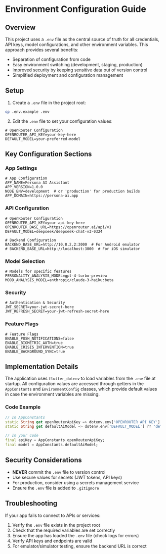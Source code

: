 # Environment Configuration Guide

## Overview

This project uses a `.env` file as the central source of truth for all credentials, API keys, model configurations, and other environment variables. This approach provides several benefits:

- Separation of configuration from code
- Easy environment switching (development, staging, production)
- Improved security by keeping sensitive data out of version control
- Simplified deployment and configuration management

## Setup

1. Create a `.env` file in the project root:
```bash
cp .env.example .env
```

2. Edit the `.env` file to set your configuration values:
```properties
# OpenRouter Configuration
OPENROUTER_API_KEY=your-key-here
DEFAULT_MODEL=your-preferred-model
```

## Key Configuration Sections

### App Settings
```properties
# App Configuration
APP_NAME=Persona AI Assistant
APP_VERSION=1.0.0
NODE_ENV=development  # or 'production' for production builds
APP_DOMAIN=https://persona-ai.app
```

### API Configuration
```properties
# OpenRouter Configuration
OPENROUTER_API_KEY=your-api-key-here
OPENROUTER_BASE_URL=https://openrouter.ai/api/v1
DEFAULT_MODEL=deepseek/deepseek-chat-v3-0324

# Backend Configuration
BACKEND_BASE_URL=http://10.0.2.2:3000  # For Android emulator
# BACKEND_BASE_URL=http://localhost:3000  # For iOS simulator
```

### Model Selection
```properties
# Models for specific features
PERSONALITY_ANALYSIS_MODEL=gpt-4-turbo-preview
MOOD_ANALYSIS_MODEL=anthropic/claude-3-haiku:beta
```

### Security
```properties
# Authentication & Security
JWT_SECRET=your-jwt-secret-here
JWT_REFRESH_SECRET=your-jwt-refresh-secret-here
```

### Feature Flags
```properties
# Feature Flags
ENABLE_PUSH_NOTIFICATIONS=false
ENABLE_BIOMETRIC_AUTH=true
ENABLE_CRISIS_INTERVENTION=true
ENABLE_BACKGROUND_SYNC=true
```

## Implementation Details

The application uses `flutter_dotenv` to load variables from the `.env` file at startup. All configuration values are accessed through getters in the `AppConstants` and `EnvironmentConfig` classes, which provide default values in case the environment variables are missing.

### Code Example
```dart
// In AppConstants
static String get openRouterApiKey => dotenv.env['OPENROUTER_API_KEY'] ?? '';
static String get defaultAiModel => dotenv.env['DEFAULT_MODEL'] ?? 'default-model';

// In your code
final apiKey = AppConstants.openRouterApiKey;
final model = AppConstants.defaultAiModel;
```

## Security Considerations

- **NEVER** commit the `.env` file to version control
- Use secure values for secrets (JWT tokens, API keys)
- For production, consider using a secrets management service
- Ensure the `.env` file is added to `.gitignore`

## Troubleshooting

If your app fails to connect to APIs or services:

1. Verify the `.env` file exists in the project root
2. Check that the required variables are set correctly
3. Ensure the app has loaded the `.env` file (check logs for errors)
4. Verify API keys and endpoints are valid
5. For emulator/simulator testing, ensure the backend URL is correct
